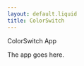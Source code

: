 ```yaml
---
layout: default.liquid
title: ColorSwitch
---
```


ColorSwitch App

<div id="app-main">
  The app goes here.
</div>
<!-- <script>
    console.log("hello");
</script> -->
<script src="/colorimetry-net.js"></script>
